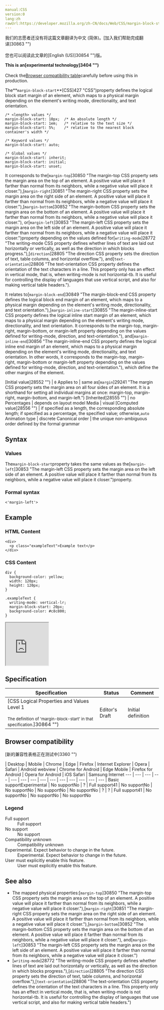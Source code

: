 ```yaml
---
manual:CSS
version:0
lang:zh
rawUrl:https://developer.mozilla.org/zh-CN/docs/Web/CSS/margin-block-start
---
```




<bdi>我们的志愿者还没有将这篇文章翻译为<bdi>中文 (简体)</bdi>。[加入我们帮助完成翻译]30863 "")<br></br>您也可以阅读此文章的[English (US)]30854 "")版。</bdi>






**This is an[experimental technology]3404 "")**<br></br>Check the[Browser compatibility table](%28039#Browser_compatibility "")carefully before using this in production.




The**`margin-block-start`**[CSS]427 "CSS")property defines the logical block start margin of an element, which maps to a physical margin depending on the element&#39;s writing mode, directionality, and text orientation.


```
/* <length> values */
margin-block-start: 10px;  /* An absolute length */
margin-block-start: 1em;   /* relative to the text size */
margin-block-start: 5%;    /* relative to the nearest block container's width */

/* Keyword values */
margin-block-start: auto;

/* Global values */
margin-block-start: inherit;
margin-block-start: initial;
margin-block-start: unset;
```


It corresponds to the[`margin-top`]30850 "The margin-top CSS property sets the margin area on the top of an element. A positive value will place it farther than normal from its neighbors, while a negative value will place it closer."),[`margin-right`]30851 "The margin-right CSS property sets the margin area on the right side of an element. A positive value will place it farther than normal from its neighbors, while a negative value will place it closer."),[`margin-bottom`]30852 "The margin-bottom CSS property sets the margin area on the bottom of an element. A positive value will place it farther than normal from its neighbors, while a negative value will place it closer."), or[`margin-left`]30853 "The margin-left CSS property sets the margin area on the left side of an element. A positive value will place it farther than normal from its neighbors, while a negative value will place it closer.")property depending on the values defined for[`writing-mode`]28772 "The writing-mode CSS property defines whether lines of text are laid out horizontally or vertically, as well as the direction in which blocks progress."),[`direction`]28805 "The direction CSS property sets the direction of text, table columns, and horizontal overflow."), and[`text-orientation`]28806 "The text-orientation CSS property defines the orientation of the text characters in a line. This property only has an effect in vertical mode, that is, when writing-mode is not horizontal-tb. It is useful for controlling the display of languages that use vertical script, and also for making vertical table headers.").



It relates to[`margin-block-end`]30849 "The margin-block-end CSS property defines the logical block end margin of an element, which maps to a physical margin depending on the element's writing mode, directionality, and text orientation."),[`margin-inline-start`]30855 "The margin-inline-start CSS property defines the logical inline start margin of an element, which maps to a physical margin depending on the element's writing mode, directionality, and text orientation. It corresponds to the margin-top, margin-right, margin-bottom, or margin-left property depending on the values defined for writing-mode, direction, and text-orientation."), and[`margin-inline-end`]30856 "The margin-inline-end CSS property defines the logical inline end margin of an element, which maps to a physical margin depending on the element's writing mode, directionality, and text orientation. In other words, it corresponds to the margin-top, margin-right, margin-bottom or margin-left property depending on the values defined for writing-mode, direction, and text-orientation."), which define the other margins of the element.


[Initial value]28552 "") | `0` 
Applies to | same as[`margin`]29241 "The margin CSS property sets the margin area on all four sides of an element. It is a shorthand for setting all individual margins at once: margin-top, margin-right, margin-bottom, and margin-left.") 
[Inherited]28555 "") | no 
Percentages | depends on layout model 
Media | visual 
[Computed value]28556 "") | if specified as a length, the corresponding absolute length; if specified as a percentage, the specified value; otherwise,`auto` 
Animation type | discrete 
Canonical order | the unique non-ambiguous order defined by the formal grammar 


## Syntax<a name="Syntax"></a>

### Values<a name="Values"></a>


The`margin-block-start`property takes the same values as the[`margin-left`]30853 "The margin-left CSS property sets the margin area on the left side of an element. A positive value will place it farther than normal from its neighbors, while a negative value will place it closer.")property.


### Formal syntax<a name="Formal_syntax"></a>

```
<'margin-left'>
```

## Example<a name="Example"></a>

### HTML Content<a name="HTML_Content"></a>

```
<div>
  <p class="exampleText">Example text</p>
</div>
```

### CSS Content<a name="CSS_Content"></a>

```
div {
  background-color: yellow;
  width: 120px;
  height: 120px;
}

.exampleText {
  writing-mode: vertical-lr;
  margin-block-start: 20px;
  background-color: #c8c800;
}
```


<iframe src='https://mdn.mozillademos.org/en-US/docs/Web/CSS/margin-block-start$samples/Example?revision=1319172' width='140' height='140'></iframe>



## Specification<a name="Specification"></a>

Specification | Status | Comment 
 ---  |  ---  |  ---  | 
[CSS Logical Properties and Values Level 1<br></br><small>The definition of &#39;margin-block-start&#39; in that specification.</small>]30864 "") | Editor&#39;s Draft | Initial definition 


## Browser compatibility<a name="Browser_compatibility"></a>
[新的兼容性表格正在测试中<i></i>]3360 "")

 | <abbr>Desktop<i></i></abbr> | <abbr>Mobile<i></i></abbr> 
 | <abbr>Chrome<i></i></abbr> | <abbr>Edge<i></i></abbr> | <abbr>Firefox<i></i></abbr> | <abbr>Internet Explorer<i></i></abbr> | <abbr>Opera<i></i></abbr> | <abbr>Safari<i></i></abbr> | <abbr>Android webview<i></i></abbr> | <abbr>Chrome for Android<i></i></abbr> | <abbr>Edge Mobile<i></i></abbr> | <abbr>Firefox for Android<i></i></abbr> | <abbr>Opera for Android<i></i></abbr> | <abbr>iOS Safari<i></i></abbr> | <abbr>Samsung Internet<i></i></abbr> 
 ---  |  ---  |  ---  |  ---  |  ---  |  ---  |  ---  |  ---  |  ---  |  ---  |  ---  |  ---  |  ---  |  ---  | 
Basic support<abbr>Experimental<i></i></abbr> | <abbr>No support</abbr>No | <abbr>?</abbr> | <abbr>Full support</abbr>41 | <abbr>No support</abbr>No | <abbr>No support</abbr>No | <abbr>No support</abbr>No | <abbr>No support</abbr>No | <abbr>?</abbr> | <abbr>?</abbr> | <abbr>Full support</abbr>41 | <abbr>No support</abbr>No | <abbr>No support</abbr>No | <abbr>No support</abbr>No 


### Legend<a name="Legend"></a>
<dl><dt id=''><abbr>Full support</abbr></dt><dd>Full support</dd><dt id=''><abbr>No support</abbr></dt><dd>No support</dd><dt id=''><abbr>Compatibility unknown</abbr></dt><dd>Compatibility unknown</dd><dt id=''><abbr>Experimental. Expect behavior to change in the future.<i></i></abbr></dt><dd>Experimental. Expect behavior to change in the future.</dd><dt id=''><abbr>User must explicitly enable this feature.<i></i></abbr></dt><dd>User must explicitly enable this feature.</dd></dl>

## See also<a name="See_also"></a>

* The mapped physical properties:[`margin-top`]30850 "The margin-top CSS property sets the margin area on the top of an element. A positive value will place it farther than normal from its neighbors, while a negative value will place it closer."),[`margin-right`]30851 "The margin-right CSS property sets the margin area on the right side of an element. A positive value will place it farther than normal from its neighbors, while a negative value will place it closer."),[`margin-bottom`]30852 "The margin-bottom CSS property sets the margin area on the bottom of an element. A positive value will place it farther than normal from its neighbors, while a negative value will place it closer."), and[`margin-left`]30853 "The margin-left CSS property sets the margin area on the left side of an element. A positive value will place it farther than normal from its neighbors, while a negative value will place it closer.")
* [`writing-mode`]28772 "The writing-mode CSS property defines whether lines of text are laid out horizontally or vertically, as well as the direction in which blocks progress."),[`direction`]28805 "The direction CSS property sets the direction of text, table columns, and horizontal overflow."),[`text-orientation`]28806 "The text-orientation CSS property defines the orientation of the text characters in a line. This property only has an effect in vertical mode, that is, when writing-mode is not horizontal-tb. It is useful for controlling the display of languages that use vertical script, and also for making vertical table headers.")




